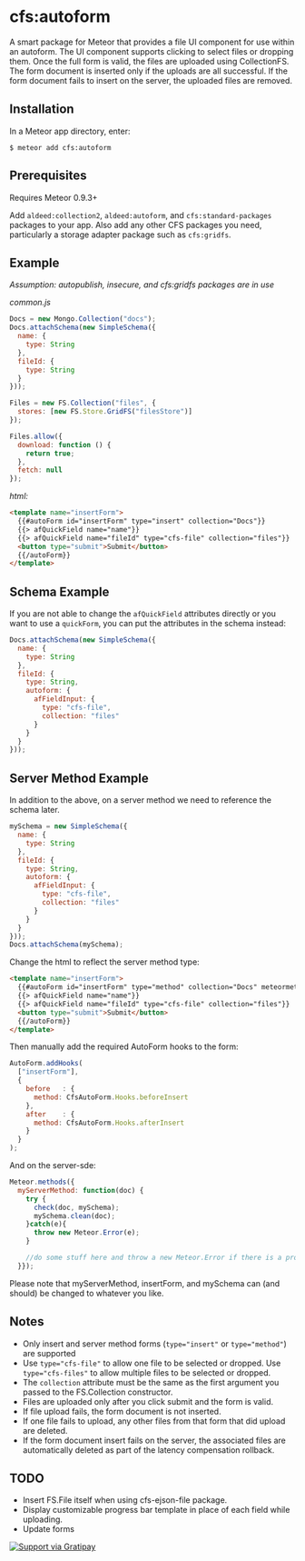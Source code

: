 cfs:autoform
=========================

A smart package for Meteor that provides a file UI component for use within an autoform. The UI component supports clicking to select files or dropping them. Once the full form is valid, the files are uploaded using CollectionFS. The form document is inserted only if the uploads are all successful. If the form document fails to insert on the server, the uploaded files are removed.

## Installation

In a Meteor app directory, enter:

```
$ meteor add cfs:autoform
```

## Prerequisites

Requires Meteor 0.9.3+

Add `aldeed:collection2`, `aldeed:autoform`, and `cfs:standard-packages` packages to your app. Also add any other CFS packages you need, particularly a storage adapter package such as `cfs:gridfs`.

## Example

*Assumption: autopublish, insecure, and cfs:gridfs packages are in use*

*common.js*

```js
Docs = new Mongo.Collection("docs");
Docs.attachSchema(new SimpleSchema({
  name: {
    type: String
  },
  fileId: {
    type: String
  }
}));

Files = new FS.Collection("files", {
  stores: [new FS.Store.GridFS("filesStore")]
});

Files.allow({
  download: function () {
    return true;
  },
  fetch: null
});
```

*html:*

```html
<template name="insertForm">
  {{#autoForm id="insertForm" type="insert" collection="Docs"}}
  {{> afQuickField name="name"}}
  {{> afQuickField name="fileId" type="cfs-file" collection="files"}}
  <button type="submit">Submit</button>
  {{/autoForm}}
</template>
```

## Schema Example

If you are not able to change the `afQuickField` attributes directly or you want to use a `quickForm`, you can put the attributes in the schema instead:

```js
Docs.attachSchema(new SimpleSchema({
  name: {
    type: String
  },
  fileId: {
    type: String,
    autoform: {
      afFieldInput: {
        type: "cfs-file",
        collection: "files"
      }
    }
  }
}));
```

## Server Method Example

In addition to the above, on a server method we need to reference the schema later.

```js
mySchema = new SimpleSchema({
  name: {
    type: String
  },
  fileId: {
    type: String,
    autoform: {
      afFieldInput: {
        type: "cfs-file",
        collection: "files"
      }
    }
  }
}));
Docs.attachSchema(mySchema);
```

Change the html to reflect the server method type:
```html
<template name="insertForm">
  {{#autoForm id="insertForm" type="method" collection="Docs" meteormethod="myServerMethod"}}
  {{> afQuickField name="name"}}
  {{> afQuickField name="fileId" type="cfs-file" collection="files"}}
  <button type="submit">Submit</button>
  {{/autoForm}}
</template>
```

Then manually add the required AutoForm hooks to the form:
```js
AutoForm.addHooks(
  ["insertForm"],
  {
    before   : {
      method: CfsAutoForm.Hooks.beforeInsert
    },
    after    : {
      method: CfsAutoForm.Hooks.afterInsert
    }
  }
);
```

And on the server-sde:
```js
Meteor.methods({
  myServerMethod: function(doc) {
    try {
      check(doc, mySchema);
      mySchema.clean(doc);
    }catch(e){
      throw new Meteor.Error(e);
    }

    //do some stuff here and throw a new Meteor.Error if there is a problem
  }});
```
Please note that myServerMethod, insertForm, and mySchema can (and should) be changed to whatever you like.

## Notes

* Only insert and server method forms (`type="insert"` or `type="method"`) are supported
* Use `type="cfs-file"` to allow one file to be selected or dropped. Use `type="cfs-files"` to allow multiple files to be selected or dropped.
* The `collection` attribute must be the same as the first argument you passed to the FS.Collection constructor.
* Files are uploaded only after you click submit and the form is valid.
* If file upload fails, the form document is not inserted.
* If one file fails to upload, any other files from that form that did upload are deleted.
* If the form document insert fails on the server, the associated files are automatically deleted as part of the latency compensation rollback.

## TODO

* Insert FS.File itself when using cfs-ejson-file package.
* Display customizable progress bar template in place of each field while uploading.
* Update forms

[![Support via Gratipay](https://cdn.rawgit.com/gratipay/gratipay-badge/2.1.3/dist/gratipay.png)](https://gratipay.com/aldeed/)
